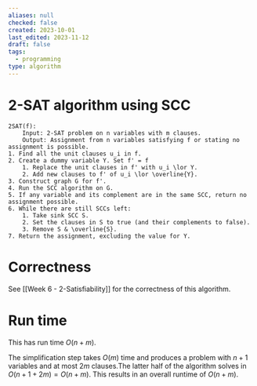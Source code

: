 ```yaml
---
aliases: null
checked: false
created: 2023-10-01
last_edited: 2023-11-12
draft: false
tags:
  - programming
type: algorithm
---
```

# 2-SAT algorithm using SCC

```pseudocode
2SAT(f):
    Input: 2-SAT problem on n variables with m clauses.
    Output: Assignment from n variables satisfying f or stating no assignment is possible.
1. Find all the unit clauses u_i in f.
2. Create a dummy variable Y. Set f' = f
    1. Replace the unit clauses in f' with u_i \lor Y.
    2. Add new clauses to f' of u_i \lor \overline{Y}.
3. Construct graph G for f'.
4. Run the SCC algorithm on G.
5. If any variable and its complement are in the same SCC, return no assignment possible.
6. While there are still SCCs left:
    1. Take sink SCC S.
    2. Set the clauses in S to true (and their complements to false).
    3. Remove S & \overline{S}.
7. Return the assignment, excluding the value for Y.
```

# Correctness

See [[Week 6 - 2-Satisfiability]] for the correctness of this algorithm.

# Run time

This has run time $O(n + m)$.

The simplification step takes $O(m)$ time and produces a problem with $n+1$ variables and at most $2m$ clauses.The latter half of the algorithm solves in $O(n+1 + 2m) = O(n + m)$. This results in an overall runtime of $O(n + m)$.
